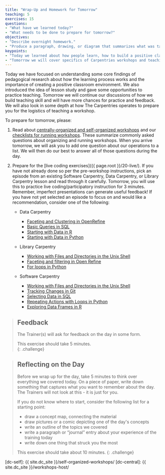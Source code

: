 ```yaml
---
title: "Wrap-Up and Homework for Tomorrow"
teaching: 5
exercises: 15
questions:
- "What have we learned today?"
- "What needs to be done to prepare for tomorrow?"
objectives:
- "Describe overnight homework."
- "Produce a paragraph, drawing, or diagram that summarizes what was taught today."  
keypoints:
- "Today we learned about how people learn, how to build a positive classroom environment, and how to give feedback."
- "Tomorrow we will cover specifics of Carpentries workshops and teaching practices."
---
```


Today we have focused on understanding some core findings of pedagogical research about how the learning process
works and the importance of creating a positive classroom environment. We also introduced the idea of lesson study
and gave some opportunities to practice teaching. Tomorrow we will continue our discussions of
how we build teaching skill and will have more chances for practice and feedback. We will also
look in some depth at how The Carpentries operates to prepare you for the logistics of teaching a workshop.

To prepare for tomorrow, please:

1.  Read about [centrally-organized and self-organized workshops](https://carpentries.org/workshops/#workshop-organising) and our [checklists for running workshops](https://docs.carpentries.org/topic_folders/hosts_instructors/index.html). These summarize commonly asked questions about organizing and running workshops.
    When you arrive tomorrow, we will ask you to add one question about our operations to a list.
    We will then do our best to answer all of those questions during the day.

2.  Prepare for the [live coding exercises]({{ page.root }}/20-live/).
    If you have not already done so per the pre-workshop instructions, pick an episode from an existing Software Carpentry, 
    Data Carpentry, or Library Carpentry lesson and 
    read through it carefully.
    Tomorrow, you will use this to practice live coding/participatory instruction for 3 minutes. 
    Remember, imperfect presentations can generate useful feedback!
    If you have not yet selected an episode to focus on and would like a recommendation, consider one of the following:
    *   Data Carpentry
        *   [Faceting and Clustering in OpenRefine](<{{ site.dc_site }}/OpenRefine-ecology-lesson/01-working-with-openrefine>)
        *   [Basic Queries in SQL](<{{ site.dc_site }}/sql-ecology-lesson/01-sql-basic-queries/>)
        *   [Starting with Data in R](<{{ site.dc_site }}/R-ecology-lesson/02-starting-with-data.html>)
        *   [Starting with Data in Python](<{{ site.dc_site }}/python-ecology-lesson/02-starting-with-data/>)
        
    *   Library Carpentry
        *   [Working with Files and Directories in the Unix Shell](https://librarycarpentry.github.io/lc-shell/03-working-with-files-and-folders/index.html)
        *   [Faceting and filtering in Open Refine](https://librarycarpentry.github.io/lc-open-refine/04-faceting-and-filtering/index.html)
        *   [For loops in Python](https://librarycarpentry.github.io/lc-python-intro/12-for-loops/index.html)        
        
    *   Software Carpentry
        *   [Working with Files and Directories in the Unix Shell](<{{ site.swc_pages }}/shell-novice/03-create/>)
        *   [Tracking Changes in Git](<{{ site.swc_pages }}/git-novice/04-changes/>)
        *   [Selecting Data in SQL](<{{ site.swc_pages }}/sql-novice-survey/01-select/>)
        *   [Repeating Actions with Loops in Python](<{{ site.swc_pages }}/python-novice-inflammation/04-loop/>)
        *   [Exploring Data Frames in R](<{{ site.swc_pages }}/r-novice-gapminder/05-data-structures-part2/>)



> ## Feedback
>
> The Trainer(s) will ask for feedback on the day in some form.  
>
> This exercise should take 5 minutes.  
{: .challenge}

> ## Reflecting on the Day
>
> Before we wrap up for the day, take 5 minutes to think over
> everything we covered today.  On a piece of paper, write
> down something that captures what you want to remember about
> the day.  The Trainers will not look at this - it is just for you.  
>
> If you do not know where to start, consider
> the following list for a starting point:
>
> * draw a concept map, connecting the material
> * draw pictures or a comic depicting one of the day's concepts
> * write an outline of the topics we covered
> * write a paragraph or “journal” entry about your
> experience of the training today
> * write down one thing that struck you the most
>
> This exercise should take about 10 minutes.
{: .challenge}

[dc-self]: {{ site.dc_site }}/self-organized-workshops/
[dc-central]: {{ site.dc_site }}/workshops-host/
